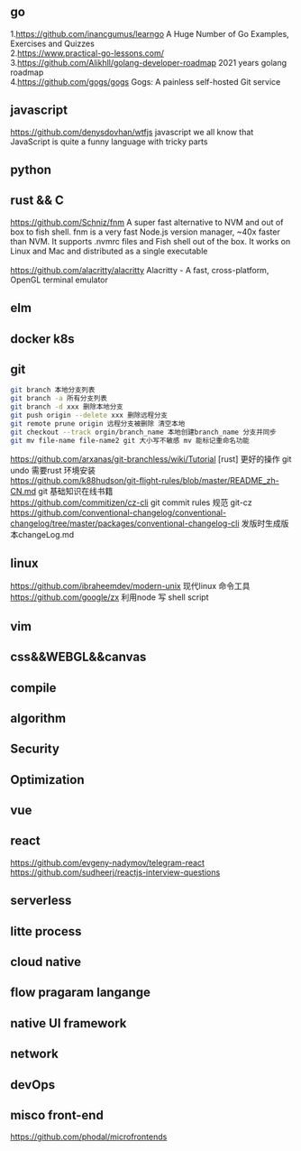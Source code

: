## go ##
  1.https://github.com/inancgumus/learngo A Huge Number of Go Examples, Exercises and Quizzes </br>
  2.https://www.practical-go-lessons.com/ </br>
  3.https://github.com/Alikhll/golang-developer-roadmap 2021 years golang roadmap <br>
  4.https://github.com/gogs/gogs Gogs: A painless self-hosted Git service </br>

## javascript ##
https://github.com/denysdovhan/wtfjs javascript we all know that JavaScript is quite a funny language with tricky parts <br>
## python ##

## rust && C ##
https://github.com/Schniz/fnm A super fast alternative to NVM and out of box to fish shell. fnm is a very fast Node.js version manager, ~40x faster than NVM. It supports .nvmrc files and Fish shell out of the box. It works on Linux and Mac and distributed as a single executable <br>  
https://github.com/alacritty/alacritty Alacritty - A fast, cross-platform, OpenGL terminal emulator
## elm ##

## docker k8s ##

## git ##
```bash
git branch 本地分支列表 
git branch -a 所有分支列表 
git branch -d xxx 删除本地分支 
git push origin --delete xxx 删除远程分支 
git remote prune origin 远程分支被删除 清空本地 
git checkout --track orgin/branch_name 本地创建branch_name 分支并同步 
git mv file-name file-name2 git 大小写不敏感 mv 能标记重命名功能
```
https://github.com/arxanas/git-branchless/wiki/Tutorial [rust] 更好的操作 git undo 需要rust 环境安装 <br>
https://github.com/k88hudson/git-flight-rules/blob/master/README_zh-CN.md git 基础知识在线书籍 <br>
https://github.com/commitizen/cz-cli git commit rules 规范 git-cz <br>
https://github.com/conventional-changelog/conventional-changelog/tree/master/packages/conventional-changelog-cli 发版时生成版本changeLog.md <br>
## linux ##
https://github.com/ibraheemdev/modern-unix 现代linux 命令工具
https://github.com/google/zx 利用node 写 shell script
## vim ##

## css&&WEBGL&&canvas ##

## compile ##

## algorithm ##

## Security ##

## Optimization ##

## vue ##

## react ##
https://github.com/evgeny-nadymov/telegram-react <br>
https://github.com/sudheerj/reactjs-interview-questions <br>

## serverless ##

## litte process ##

## cloud native ##

## flow pragaram langange ##

## native UI framework ##

## network ##

## devOps ##

## misco front-end ##
https://github.com/phodal/microfrontends

